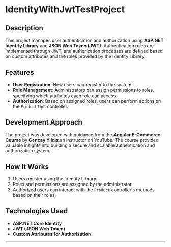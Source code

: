 # IdentityWithJwtTestProject

## Description

This project manages user authentication and authorization using **ASP.NET Identity Library** and **JSON Web Token (JWT)**. Authentication rules are implemented through JWT, 
and authorization processes are defined based on custom attributes and the roles provided by the Identity Library.

## Features

- **User Registration**: New users can register to the system.
- **Role Management**: Administrators can assign permissions to roles, specifying which attributes each role can access.
- **Authorization**: Based on assigned roles, users can perform actions on the `Product` test controller.

## Development Approach

The project was developed with guidance from the **Angular E-Commerce Course** by **Gencay Yıldız** an instructor on YouTube.
The course provided valuable insights into building a secure and scalable authentication and authorization system.

## How It Works

1. Users register using the Identity Library.
2. Roles and permissions are assigned by the administrator.
3. Authorized users can interact with the `Product` controller's methods based on their roles.

## Technologies Used

- **ASP.NET Core Identity**
- **JWT (JSON Web Token)**
- **Custom Attributes for Authorization**

---
